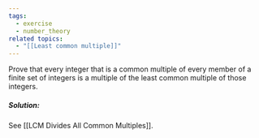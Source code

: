 ```yaml
---
tags:
  - exercise
  - number_theory
related topics:
  - "[[Least common multiple]]"
---
```

Prove that every integer that is a common multiple of every member of a finite set of integers is a multiple of the least common multiple of those integers.
##### Solution:
See [[LCM Divides All Common Multiples]].